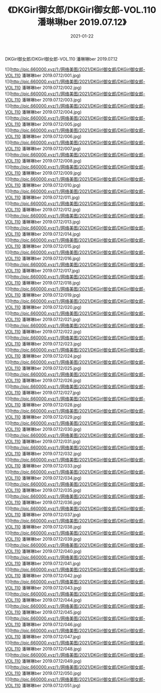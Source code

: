 ﻿---
layout: post
title:  《DKGirl御女郎/DKGirl御女郎-VOL.110 潘琳琳ber 2019.07.12》
date:   2021-01-22
img: http://pic.660000.xyz/1:/网络美图/2021/DKGirl御女郎/DKGirl御女郎-VOL.110 潘琳琳ber 2019.07.12/000.jpg
categories: [美女, 清纯, 唯美]
---

DKGirl御女郎/DKGirl御女郎-VOL.110 潘琳琳ber 2019.07.12

 ![](http://pic.660000.xyz/1:/网络美图/2021/DKGirl御女郎/DKGirl御女郎-VOL.110 潘琳琳ber 2019.07.12/001.jpg) <br>![](http://pic.660000.xyz/1:/网络美图/2021/DKGirl御女郎/DKGirl御女郎-VOL.110 潘琳琳ber 2019.07.12/002.jpg) <br>![](http://pic.660000.xyz/1:/网络美图/2021/DKGirl御女郎/DKGirl御女郎-VOL.110 潘琳琳ber 2019.07.12/003.jpg) <br>![](http://pic.660000.xyz/1:/网络美图/2021/DKGirl御女郎/DKGirl御女郎-VOL.110 潘琳琳ber 2019.07.12/004.jpg) <br>![](http://pic.660000.xyz/1:/网络美图/2021/DKGirl御女郎/DKGirl御女郎-VOL.110 潘琳琳ber 2019.07.12/005.jpg) <br>![](http://pic.660000.xyz/1:/网络美图/2021/DKGirl御女郎/DKGirl御女郎-VOL.110 潘琳琳ber 2019.07.12/006.jpg) <br>![](http://pic.660000.xyz/1:/网络美图/2021/DKGirl御女郎/DKGirl御女郎-VOL.110 潘琳琳ber 2019.07.12/007.jpg) <br>![](http://pic.660000.xyz/1:/网络美图/2021/DKGirl御女郎/DKGirl御女郎-VOL.110 潘琳琳ber 2019.07.12/008.jpg) <br>![](http://pic.660000.xyz/1:/网络美图/2021/DKGirl御女郎/DKGirl御女郎-VOL.110 潘琳琳ber 2019.07.12/009.jpg) <br>![](http://pic.660000.xyz/1:/网络美图/2021/DKGirl御女郎/DKGirl御女郎-VOL.110 潘琳琳ber 2019.07.12/010.jpg) <br>![](http://pic.660000.xyz/1:/网络美图/2021/DKGirl御女郎/DKGirl御女郎-VOL.110 潘琳琳ber 2019.07.12/011.jpg) <br>![](http://pic.660000.xyz/1:/网络美图/2021/DKGirl御女郎/DKGirl御女郎-VOL.110 潘琳琳ber 2019.07.12/012.jpg) <br>![](http://pic.660000.xyz/1:/网络美图/2021/DKGirl御女郎/DKGirl御女郎-VOL.110 潘琳琳ber 2019.07.12/013.jpg) <br>![](http://pic.660000.xyz/1:/网络美图/2021/DKGirl御女郎/DKGirl御女郎-VOL.110 潘琳琳ber 2019.07.12/014.jpg) <br>![](http://pic.660000.xyz/1:/网络美图/2021/DKGirl御女郎/DKGirl御女郎-VOL.110 潘琳琳ber 2019.07.12/015.jpg) <br>![](http://pic.660000.xyz/1:/网络美图/2021/DKGirl御女郎/DKGirl御女郎-VOL.110 潘琳琳ber 2019.07.12/016.jpg) <br>![](http://pic.660000.xyz/1:/网络美图/2021/DKGirl御女郎/DKGirl御女郎-VOL.110 潘琳琳ber 2019.07.12/017.jpg) <br>![](http://pic.660000.xyz/1:/网络美图/2021/DKGirl御女郎/DKGirl御女郎-VOL.110 潘琳琳ber 2019.07.12/018.jpg) <br>![](http://pic.660000.xyz/1:/网络美图/2021/DKGirl御女郎/DKGirl御女郎-VOL.110 潘琳琳ber 2019.07.12/019.jpg) <br>![](http://pic.660000.xyz/1:/网络美图/2021/DKGirl御女郎/DKGirl御女郎-VOL.110 潘琳琳ber 2019.07.12/020.jpg) <br>![](http://pic.660000.xyz/1:/网络美图/2021/DKGirl御女郎/DKGirl御女郎-VOL.110 潘琳琳ber 2019.07.12/021.jpg) <br>![](http://pic.660000.xyz/1:/网络美图/2021/DKGirl御女郎/DKGirl御女郎-VOL.110 潘琳琳ber 2019.07.12/022.jpg) <br>![](http://pic.660000.xyz/1:/网络美图/2021/DKGirl御女郎/DKGirl御女郎-VOL.110 潘琳琳ber 2019.07.12/023.jpg) <br>![](http://pic.660000.xyz/1:/网络美图/2021/DKGirl御女郎/DKGirl御女郎-VOL.110 潘琳琳ber 2019.07.12/024.jpg) <br>![](http://pic.660000.xyz/1:/网络美图/2021/DKGirl御女郎/DKGirl御女郎-VOL.110 潘琳琳ber 2019.07.12/025.jpg) <br>![](http://pic.660000.xyz/1:/网络美图/2021/DKGirl御女郎/DKGirl御女郎-VOL.110 潘琳琳ber 2019.07.12/026.jpg) <br>![](http://pic.660000.xyz/1:/网络美图/2021/DKGirl御女郎/DKGirl御女郎-VOL.110 潘琳琳ber 2019.07.12/027.jpg) <br>![](http://pic.660000.xyz/1:/网络美图/2021/DKGirl御女郎/DKGirl御女郎-VOL.110 潘琳琳ber 2019.07.12/028.jpg) <br>![](http://pic.660000.xyz/1:/网络美图/2021/DKGirl御女郎/DKGirl御女郎-VOL.110 潘琳琳ber 2019.07.12/029.jpg) <br>![](http://pic.660000.xyz/1:/网络美图/2021/DKGirl御女郎/DKGirl御女郎-VOL.110 潘琳琳ber 2019.07.12/030.jpg) <br>![](http://pic.660000.xyz/1:/网络美图/2021/DKGirl御女郎/DKGirl御女郎-VOL.110 潘琳琳ber 2019.07.12/031.jpg) <br>![](http://pic.660000.xyz/1:/网络美图/2021/DKGirl御女郎/DKGirl御女郎-VOL.110 潘琳琳ber 2019.07.12/032.jpg) <br>![](http://pic.660000.xyz/1:/网络美图/2021/DKGirl御女郎/DKGirl御女郎-VOL.110 潘琳琳ber 2019.07.12/033.jpg) <br>![](http://pic.660000.xyz/1:/网络美图/2021/DKGirl御女郎/DKGirl御女郎-VOL.110 潘琳琳ber 2019.07.12/034.jpg) <br>![](http://pic.660000.xyz/1:/网络美图/2021/DKGirl御女郎/DKGirl御女郎-VOL.110 潘琳琳ber 2019.07.12/035.jpg) <br>![](http://pic.660000.xyz/1:/网络美图/2021/DKGirl御女郎/DKGirl御女郎-VOL.110 潘琳琳ber 2019.07.12/036.jpg) <br>![](http://pic.660000.xyz/1:/网络美图/2021/DKGirl御女郎/DKGirl御女郎-VOL.110 潘琳琳ber 2019.07.12/037.jpg) <br>![](http://pic.660000.xyz/1:/网络美图/2021/DKGirl御女郎/DKGirl御女郎-VOL.110 潘琳琳ber 2019.07.12/038.jpg) <br>![](http://pic.660000.xyz/1:/网络美图/2021/DKGirl御女郎/DKGirl御女郎-VOL.110 潘琳琳ber 2019.07.12/039.jpg) <br>![](http://pic.660000.xyz/1:/网络美图/2021/DKGirl御女郎/DKGirl御女郎-VOL.110 潘琳琳ber 2019.07.12/040.jpg) <br>![](http://pic.660000.xyz/1:/网络美图/2021/DKGirl御女郎/DKGirl御女郎-VOL.110 潘琳琳ber 2019.07.12/041.jpg) <br>![](http://pic.660000.xyz/1:/网络美图/2021/DKGirl御女郎/DKGirl御女郎-VOL.110 潘琳琳ber 2019.07.12/042.jpg) <br>![](http://pic.660000.xyz/1:/网络美图/2021/DKGirl御女郎/DKGirl御女郎-VOL.110 潘琳琳ber 2019.07.12/043.jpg) <br>![](http://pic.660000.xyz/1:/网络美图/2021/DKGirl御女郎/DKGirl御女郎-VOL.110 潘琳琳ber 2019.07.12/044.jpg) <br>![](http://pic.660000.xyz/1:/网络美图/2021/DKGirl御女郎/DKGirl御女郎-VOL.110 潘琳琳ber 2019.07.12/045.jpg) <br>![](http://pic.660000.xyz/1:/网络美图/2021/DKGirl御女郎/DKGirl御女郎-VOL.110 潘琳琳ber 2019.07.12/046.jpg) <br>![](http://pic.660000.xyz/1:/网络美图/2021/DKGirl御女郎/DKGirl御女郎-VOL.110 潘琳琳ber 2019.07.12/047.jpg) <br>![](http://pic.660000.xyz/1:/网络美图/2021/DKGirl御女郎/DKGirl御女郎-VOL.110 潘琳琳ber 2019.07.12/048.jpg) <br>![](http://pic.660000.xyz/1:/网络美图/2021/DKGirl御女郎/DKGirl御女郎-VOL.110 潘琳琳ber 2019.07.12/049.jpg) <br>![](http://pic.660000.xyz/1:/网络美图/2021/DKGirl御女郎/DKGirl御女郎-VOL.110 潘琳琳ber 2019.07.12/050.jpg) <br>![](http://pic.660000.xyz/1:/网络美图/2021/DKGirl御女郎/DKGirl御女郎-VOL.110 潘琳琳ber 2019.07.12/051.jpg) <br>